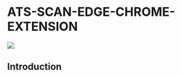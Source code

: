 # ATS-SCAN-EDGE-CHROME-EXTENSION

![](https://github.com/Vishal8700/ATS-SCAN-EDGE-CHROME-EXTENSION/assets/97828106/e14d668e-380c-4911-adcb-d3be61606bfc)



## Introduction


